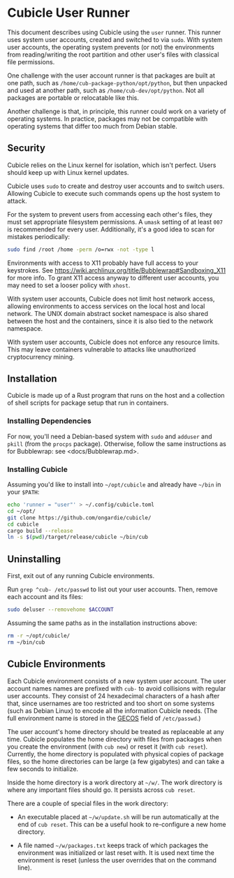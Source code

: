 # Cubicle User Runner

This document describes using Cubicle using the `user` runner. This runner uses
system user accounts, created and switched to via `sudo`. With system user
accounts, the operating system prevents (or not) the environments from
reading/writing the root partition and other user's files with classical file
permissions.

One challenge with the user account runner is that packages are built at one
path, such as `/home/cub-package-python/opt/python`, but then unpacked and used
at another path, such as `/home/cub-dev/opt/python`. Not all packages are
portable or relocatable like this.

Another challenge is that, in principle, this runner could work on a variety of
operating systems. In practice, packages may not be compatible with operating
systems that differ too much from Debian stable.

## Security

Cubicle relies on the Linux kernel for isolation, which isn't perfect. Users
should keep up with Linux kernel updates.

Cubicle uses `sudo` to create and destroy user accounts and to switch users.
Allowing Cubicle to execute such commands opens up the host system to attack.

For the system to prevent users from accessing each other's files, they must
set appropriate filesystem permissions. A `umask` setting of at least `007` is
recommended for every user. Additionally, it's a good idea to scan for
mistakes periodically:

```sh
sudo find /root /home -perm /o=rwx -not -type l
```

Environments with access to X11 probably have full access to your keystrokes.
See <https://wiki.archlinux.org/title/Bubblewrap#Sandboxing_X11> for more info.
To grant X11 access anyway to different user accounts, you may need to set a
looser policy with `xhost`.

With system user accounts, Cubicle does not limit host network access, allowing
environments to access services on the local host and local network. The UNIX
domain abstract socket namespace is also shared between the host and the
containers, since it is also tied to the network namespace.

With system user accounts, Cubicle does not enforce any resource limits. This
may leave containers vulnerable to attacks like unauthorized cryptocurrency
mining.

## Installation

Cubicle is made up of a Rust program that runs on the host and a collection of
shell scripts for package setup that run in containers.

### Installing Dependencies

For now, you'll need a Debian-based system with `sudo` and `adduser` and
`pkill` (from the `procps` package). Otherwise, follow the same instructions as
for Bubblewrap: see <docs/Bubblewrap.md>.

### Installing Cubicle

Assuming you'd like to install into `~/opt/cubicle` and already have `~/bin` in
your `$PATH`:

```sh
echo 'runner = "user"' > ~/.config/cubicle.toml
cd ~/opt/
git clone https://github.com/ongardie/cubicle/
cd cubicle
cargo build --release
ln -s $(pwd)/target/release/cubicle ~/bin/cub
```

## Uninstalling

First, exit out of any running Cubicle environments.

Run `grep ^cub- /etc/passwd` to list out your user accounts. Then, remove each
account and its files:

```sh
sudo deluser --removehome $ACCOUNT
```

Assuming the same paths as in the installation instructions above:

```sh
rm -r ~/opt/cubicle/
rm ~/bin/cub
```

## Cubicle Environments

Each Cubicle environment consists of a new system user account. The user
account names names are prefixed with `cub-` to avoid collisions with regular
user accounts. They consist of 24 hexadecimal characters of a hash after that,
since usernames are too restricted and too short on some systems (such as
Debian Linux) to encode all the information Cubicle needs. (The full
environment name is stored in the
[GECOS](https://en.wikipedia.org/wiki/Gecos_field) field of `/etc/passwd`.)

The user account's home directory should be treated as replaceable at any time.
Cubicle populates the home directory with files from packages when you create
the environment (with `cub new`) or reset it (with `cub reset`). Currently, the
home directory is populated with physical copies of package files, so the home
directories can be large (a few gigabytes) and can take a few seconds to
initialize.

Inside the home directory is a work directory at `~/w/`. The work directory is
where any important files should go. It persists across `cub reset`.

There are a couple of special files in the work directory:

- An executable placed at `~/w/update.sh` will be run automatically at the end
  of `cub reset`. This can be a useful hook to re-configure a new home
  directory.

- A file named `~/w/packages.txt` keeps track of which packages the environment
  was initialized or last reset with. It is used next time the environment is
  reset (unless the user overrides that on the command line).
